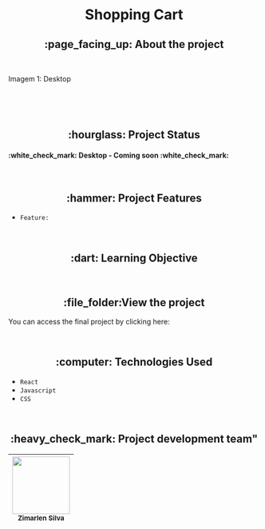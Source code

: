 <h1 align="center"> Shopping Cart</h1>

<h2 align="center">:page_facing_up: About the project </h2>
<p></p>
<br>

<p>Imagem 1: Desktop</p>
<p align="center"><img src="" width: 1000></p>
<br>

<br>
<h2 align="center">:hourglass: Project Status </h2>
<h4> :white_check_mark: Desktop - Coming soon :white_check_mark: </h4>

<br>
<h2 align="center">:hammer: Project Features </h2>

- ``Feature:`` 



<br>
<h2 align="center"> :dart: Learning Objective</h2>
<!-- <p>This project was developed using React, JavaScript, and CSS. Through the implementation of this project, I had the opportunity to enhance my understanding and application of hooks, specifically useState and useEffect.</p> -->
<br>

<h2 align="center"> :file_folder:View the project </h2>
<p> You can access the final project by clicking here:</p>
<br>
<h2 align="center"> :computer: Technologies Used </h2>

- ``React``
- ``Javascript``
- ``CSS``


<br>
<h2 align="center"> :heavy_check_mark: Project development team" </h2>

| <img src="/src/assets/profilePhoto.jpeg" width=115><br><sub>Zimarlen Silva</sub> | 
| :---: |